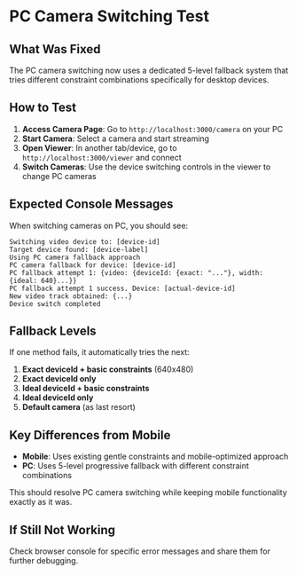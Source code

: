 # PC Camera Switching Test

## What Was Fixed

The PC camera switching now uses a dedicated 5-level fallback system that tries different constraint combinations specifically for desktop devices.

## How to Test

1. **Access Camera Page**: Go to `http://localhost:3000/camera` on your PC
2. **Start Camera**: Select a camera and start streaming
3. **Open Viewer**: In another tab/device, go to `http://localhost:3000/viewer` and connect
4. **Switch Cameras**: Use the device switching controls in the viewer to change PC cameras

## Expected Console Messages

When switching cameras on PC, you should see:

```
Switching video device to: [device-id]
Target device found: [device-label]
Using PC camera fallback approach
PC camera fallback for device: [device-id]
PC fallback attempt 1: {video: {deviceId: {exact: "..."}, width: {ideal: 640}...}}
PC fallback attempt 1 success. Device: [actual-device-id]
New video track obtained: {...}
Device switch completed
```

## Fallback Levels

If one method fails, it automatically tries the next:

1. **Exact deviceId + basic constraints** (640x480)
2. **Exact deviceId only**
3. **Ideal deviceId + basic constraints** 
4. **Ideal deviceId only**
5. **Default camera** (as last resort)

## Key Differences from Mobile

- **Mobile**: Uses existing gentle constraints and mobile-optimized approach
- **PC**: Uses 5-level progressive fallback with different constraint combinations

This should resolve PC camera switching while keeping mobile functionality exactly as it was.

## If Still Not Working

Check browser console for specific error messages and share them for further debugging.